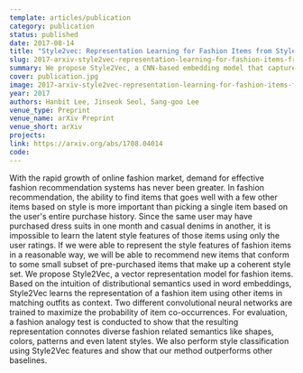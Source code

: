 ```yaml
---
template: articles/publication
category: publication
status: published
date: 2017-08-14
title: "Style2vec: Representation Learning for Fashion Items from Style Sets"
slug: 2017-arxiv-style2vec-representation-learning-for-fashion-items-from-style-sets
summary: We propose Style2Vec, a CNN-based embedding model that captures fashion item styles by learning from outfit co-occurrence, enabling style-aware recommendations and outperforming baselines in classification and analogy tasks.
cover: publication.jpg
image: 2017-arxiv-style2vec-representation-learning-for-fashion-items-from-style-sets.jpg
year: 2017
authors: Hanbit Lee, Jinseok Seol, Sang-goo Lee
venue_type: Preprint
venue_name: arXiv Preprint
venue_short: arXiv
projects:
link: https://arxiv.org/abs/1708.04014
code:
---
```


With the rapid growth of online fashion market, demand for effective fashion recommendation systems has never been greater. In fashion recommendation, the ability to find items that goes well with a few other items based on style is more important than picking a single item based on the user's entire purchase history. Since the same user may have purchased dress suits in one month and casual denims in another, it is impossible to learn the latent style features of those items using only the user ratings. If we were able to represent the style features of fashion items in a reasonable way, we will be able to recommend new items that conform to some small subset of pre-purchased items that make up a coherent style set. We propose Style2Vec, a vector representation model for fashion items. Based on the intuition of distributional semantics used in word embeddings, Style2Vec learns the representation of a fashion item using other items in matching outfits as context. Two different convolutional neural networks are trained to maximize the probability of item co-occurrences. For evaluation, a fashion analogy test is conducted to show that the resulting representation connotes diverse fashion related semantics like shapes, colors, patterns and even latent styles. We also perform style classification using Style2Vec features and show that our method outperforms other baselines.
